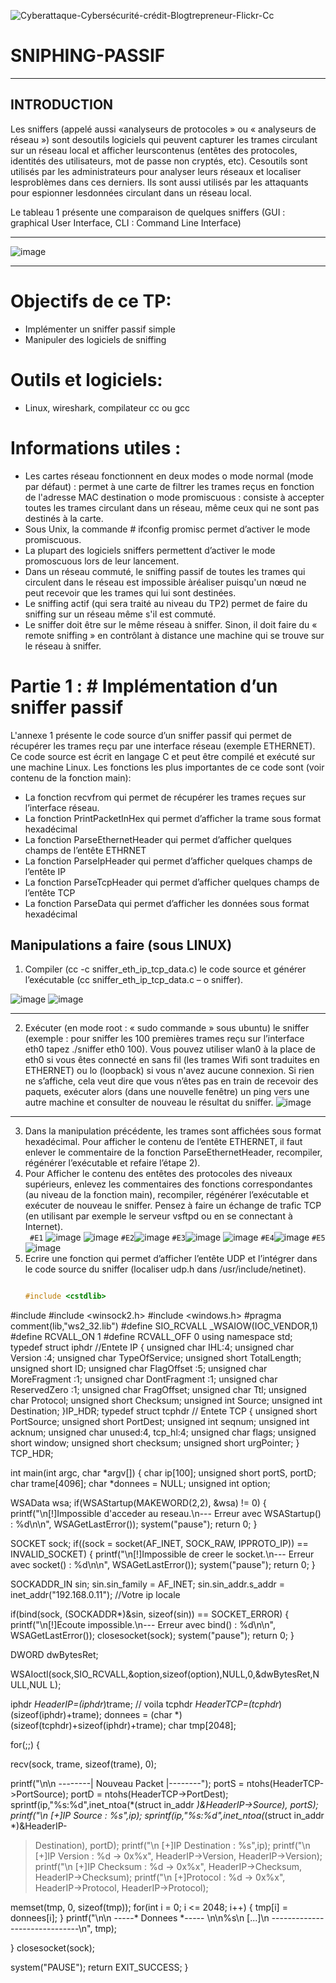 
![Cyberattaque-Cybersécurité-crédit-Blogtrepreneur-Flickr-Cc](https://user-images.githubusercontent.com/96391221/146798070-e4675a75-284d-4119-94ae-1e3c3b66092b.jpg)

# SNIPHING-PASSIF
***
## INTRODUCTION

Les sniffers (appelé aussi «analyseurs de protocoles » ou « analyseurs de réseau ») sont desoutils logiciels qui peuvent capturer les trames circulant sur un réseau local et afficher leurscontenus (entêtes des protocoles, identités des utilisateurs, mot de passe non cryptés, etc). Cesoutils   sont   utilisés   par   les   administrateurs   pour   analyser   leurs   réseaux   et   localiser   lesproblèmes dans ces derniers. Ils sont aussi utilisés par les attaquants pour espionner lesdonnées circulant dans un réseau local.

Le tableau 1 présente une comparaison de quelques sniffers (GUI : graphical User Interface,
CLI : Command Line Interface)
***
![image](https://user-images.githubusercontent.com/96391221/146802720-f233c4ab-9d1b-422f-9e87-8d889f4a9f35.png)
****
# Objectifs de ce TP:
  - Implémenter un sniffer passif simple
  - Manipuler des logiciels de sniffing
# Outils et logiciels:
  - Linux, wireshark, compilateur cc ou gcc
# Informations utiles :
  - Les cartes réseau fonctionnent en deux modes
   o mode normal (mode par défaut) : permet à une carte de filtrer les trames reçus
   en fonction de l'adresse MAC destination o mode promiscuous : consiste à accepter toutes les trames circulant dans un
   réseau, même ceux qui ne sont pas destinés à la carte.
 - Sous Unix, la commande # ifconfig promisc permet d’activer le mode promiscuous.
 - La plupart des logiciels sniffers permettent d’activer le mode promoscuous lors de
   leur lancement.
 - Dans un réseau commuté, le sniffing passif de toutes les trames qui circulent dans le réseau
   est impossible àréaliser puisqu'un nœud ne peut recevoir que les trames qui lui sont
   destinées.
 - Le sniffing actif (qui sera traité au niveau du TP2) permet de faire du sniffing sur un
   réseau même s'il est commuté.
 - Le sniffer doit être sur le même réseau à sniffer. Sinon, il doit faire du « remote sniffing »
   en contrôlant à distance une machine qui se trouve sur le réseau à sniffer.
# Partie 1 : # Implémentation d’un sniffer passif
 L'annexe 1 présente le code source d’un sniffer passif qui permet de récupérer les trames reçu par une
interface réseau (exemple ETHERNET). Ce code source est écrit en langage C et peut être compilé et
exécuté sur une machine Linux. Les fonctions les plus importantes de ce code sont (voir contenu de la
fonction main):
 - La fonction recvfrom qui permet de récupérer les trames reçues sur l’interface réseau.
 - La fonction PrintPacketInHex qui permet d’afficher la trame sous format hexadécimal
 - La fonction ParseEthernetHeader qui permet d’afficher quelques champs de l’entête ETHRNET
 - La fonction ParseIpHeader qui permet d’afficher quelques champs de l’entête IP
 - La fonction ParseTcpHeader qui permet d’afficher quelques champs de l’entête TCP
 - La fonction ParseData qui permet d’afficher les données sous format hexadécimal
## Manipulations a faire (sous LINUX)
  1) Compiler (cc -c sniffer_eth_ip_tcp_data.c) le code source et générer l’exécutable (cc
     sniffer_eth_ip_tcp_data.c – o sniffer).
  
  ![image](https://user-images.githubusercontent.com/96391221/146825323-a1453193-fd50-443e-9fea-e56bc5a4e151.png)
  ![image](https://user-images.githubusercontent.com/96391221/146825671-6545b60f-d53c-408d-8276-744dfb29b5ea.png)

  ****
  2) Exécuter (en mode root : « sudo commande » sous ubuntu) le sniffer (exemple : pour sniffer
     les 100 premières trames reçu sur l’interface eth0 tapez ./sniffer eth0 100). Vous pouvez
     utiliser wlan0 à la place de eth0 si vous êtes connecté en sans fil (les trames Wifi sont
     traduites en ETHERNET) ou lo (loopback) si vous n'avez aucune
     connexion. Si rien ne s’affiche, cela veut dire que vous n’êtes pas en train de recevoir des
     paquets, exécuter alors (dans une nouvelle fenêtre) un ping vers une autre machine et
     consulter de nouveau le résultat du sniffer.
     ![image](https://user-images.githubusercontent.com/96391221/146825796-9db7ed5b-e746-4ca5-ae16-f854eb1de4cd.png)
***
3) Dans la manipulation précédente, les trames sont affichées sous format hexadécimal. Pour
   afficher le contenu de l’entête ETHERNET, il faut enlever le commentaire de la fonction
   ParseEthernetHeader, recompiler, régénérer l’exécutable et refaire l’étape 2).
4) Pour Afficher le contenu des entêtes des protocoles des niveaux supérieurs, enlevez les
   commentaires des fonctions correspondantes (au niveau de la fonction main), recompiler,
   régénérer l’exécutable et exécuter de nouveau le sniffer. Pensez à faire un échange de trafic
   TCP (en utilisant par exemple le serveur vsftpd ou en se connectant à Internet).  
   ``` #E1```
![image](https://user-images.githubusercontent.com/96391221/146826258-16041179-e4a2-4ecd-9526-df68e21708d6.png)
![image](https://user-images.githubusercontent.com/96391221/146837556-eeb13d23-f750-474f-92c9-31cdf54ac7ca.png)
   ```#E2```![image](https://user-images.githubusercontent.com/96391221/146843319-3e54904b-a0ed-4ded-b03a-f671c70fb9e0.png)
   ```#E3```![image](https://user-images.githubusercontent.com/96391221/146843614-9b7c96f8-bc5d-4a2f-85fe-a705f66f9e0e.png)
![image](https://user-images.githubusercontent.com/96391221/146843690-4b4d6fd4-53ca-4407-8e77-db076772afe9.png)
   ```#E4```![image](https://user-images.githubusercontent.com/96391221/146844007-47747c45-0348-43cc-9123-ddfc3c349804.png)
   ```#E5```![image](https://user-images.githubusercontent.com/96391221/146844175-8b233398-8423-46c4-8deb-554be33d7cbd.png)
5) Ecrire une fonction qui permet d’afficher l’entête UDP et l’intégrer dans le code source du
   sniffer (localiser udp.h dans /usr/include/netinet).   
   ```cpp
   
   #include <cstdlib>
#include <iostream>
#include <winsock2.h>
#include <windows.h>
#pragma comment(lib,"ws2_32.lib")
#define SIO_RCVALL _WSAIOW(IOC_VENDOR,1)
#define RCVALL_ON 1
#define RCVALL_OFF 0
using namespace std;
typedef struct iphdr //Entete IP
{
 unsigned char IHL:4;
 unsigned char Version :4;
 unsigned char TypeOfService;
 unsigned short TotalLength;
 unsigned short ID;
 unsigned char FlagOffset :5;
 unsigned char MoreFragment :1;
 unsigned char DontFragment :1;
 unsigned char ReservedZero :1;
 unsigned char FragOffset;
 unsigned char Ttl;
 unsigned char Protocol;
 unsigned short Checksum;
 unsigned int Source;
 unsigned int Destination;
}IP_HDR;
typedef struct tcphdr // Entete TCP
{
 unsigned short PortSource;
 unsigned short PortDest;
 unsigned int seqnum;
 unsigned int acknum;
 unsigned char unused:4, tcp_hl:4;
 unsigned char flags;
 unsigned short window;
 unsigned short checksum;
 unsigned short urgPointer;
} TCP_HDR;

int main(int argc, char *argv[])
{
 char ip[100];
 unsigned short portS, portD;
 char trame[4096];
 char *donnees = NULL;
 unsigned int option;


 WSAData wsa;
 if(WSAStartup(MAKEWORD(2,2), &wsa) != 0)
 {
 printf("\n[!]Impossible d'acceder au reseau.\n--- Erreur avec
WSAStartup() : %d\n\n", WSAGetLastError());
 system("pause");
 return 0;
 }

 SOCKET sock;
 if((sock = socket(AF_INET, SOCK_RAW, IPPROTO_IP)) == INVALID_SOCKET)
 {
 printf("\n[!]Impossible de creer le socket.\n--- Erreur avec
socket() : %d\n\n", WSAGetLastError());
 system("pause");
 return 0;
 }


 SOCKADDR_IN sin;
 sin.sin_family = AF_INET;
 sin.sin_addr.s_addr = inet_addr("192.168.0.11"); //Votre ip locale


 if(bind(sock, (SOCKADDR*)&sin, sizeof(sin)) == SOCKET_ERROR)
 {
 printf("\n[!]Ecoute impossible.\n--- Erreur avec bind() : %d\n\n",
WSAGetLastError());
 closesocket(sock);
 system("pause");
 return 0;
 }


 DWORD dwBytesRet;

WSAIoctl(sock,SIO_RCVALL,&option,sizeof(option),NULL,0,&dwBytesRet,NULL,NUL
L);



 iphdr *HeaderIP=(iphdr*)trame; // voila
 tcphdr *HeaderTCP=(tcphdr*)(sizeof(iphdr)+trame);
 donnees = (char *)(sizeof(tcphdr)+sizeof(iphdr)+trame);
 char tmp[2048];

 for(;;)
 {

 recv(sock, trame, sizeof(trame), 0);

 printf("\n\n --------| Nouveau Packet |--------");
 portS = ntohs(HeaderTCP->PortSource);
 portD = ntohs(HeaderTCP->PortDest);
 sprintf(ip,"%s:%d",inet_ntoa(*(struct in_addr *)&HeaderIP->Source),
portS);
 printf("\n [+]IP Source : %s",ip);
 sprintf(ip,"%s:%d",inet_ntoa(*(struct in_addr *)&HeaderIP-
>Destination), portD);
 printf("\n [+]IP Destination : %s",ip);
 printf("\n [+]IP Version : %d -> 0x%x", HeaderIP->Version,
HeaderIP->Version);
 printf("\n [+]IP Checksum : %d -> 0x%x", HeaderIP->Checksum,
HeaderIP->Checksum);
 printf("\n [+]Protocol : %d -> 0x%x", HeaderIP->Protocol,
HeaderIP->Protocol);


 memset(tmp, 0, sizeof(tmp));
 for(int i = 0; i <= 2048; i++)
 {
 tmp[i] = donnees[i];
 }
 printf("\n\n -----* Donnees *----- \n\n%s\n
[...]\n ------------------------------\n", tmp);

 }
 closesocket(sock);

 system("PAUSE");
 return EXIT_SUCCESS;
}
   
   
   
   
   
   ```



   

   
     






